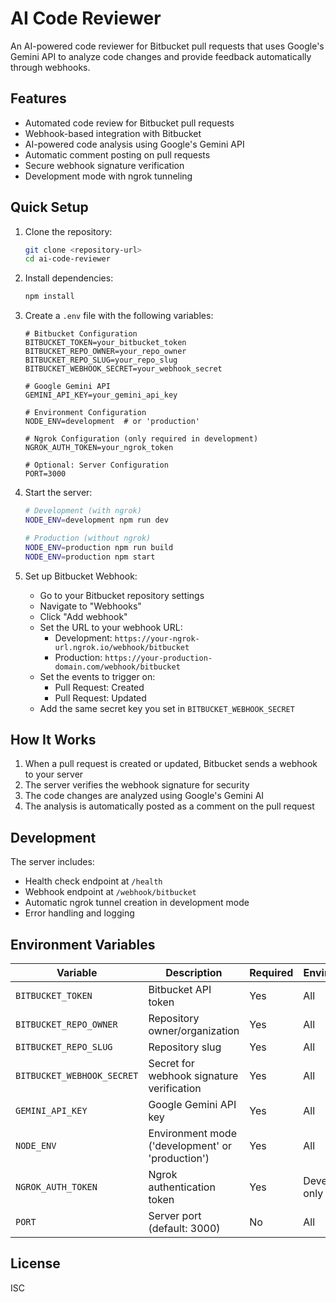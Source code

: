 # AI Code Reviewer

An AI-powered code reviewer for Bitbucket pull requests that uses Google's Gemini API to analyze code changes and provide feedback automatically through webhooks.

## Features

- Automated code review for Bitbucket pull requests
- Webhook-based integration with Bitbucket
- AI-powered code analysis using Google's Gemini API
- Automatic comment posting on pull requests
- Secure webhook signature verification
- Development mode with ngrok tunneling

## Quick Setup

1. Clone the repository:
   ```bash
   git clone <repository-url>
   cd ai-code-reviewer
   ```

2. Install dependencies:
   ```bash
   npm install
   ```

3. Create a `.env` file with the following variables:
   ```env
   # Bitbucket Configuration
   BITBUCKET_TOKEN=your_bitbucket_token
   BITBUCKET_REPO_OWNER=your_repo_owner
   BITBUCKET_REPO_SLUG=your_repo_slug
   BITBUCKET_WEBHOOK_SECRET=your_webhook_secret

   # Google Gemini API
   GEMINI_API_KEY=your_gemini_api_key

   # Environment Configuration
   NODE_ENV=development  # or 'production'

   # Ngrok Configuration (only required in development)
   NGROK_AUTH_TOKEN=your_ngrok_token

   # Optional: Server Configuration
   PORT=3000
   ```

4. Start the server:
   ```bash
   # Development (with ngrok)
   NODE_ENV=development npm run dev

   # Production (without ngrok)
   NODE_ENV=production npm run build
   NODE_ENV=production npm start
   ```

5. Set up Bitbucket Webhook:
   - Go to your Bitbucket repository settings
   - Navigate to "Webhooks"
   - Click "Add webhook"
   - Set the URL to your webhook URL:
     - Development: `https://your-ngrok-url.ngrok.io/webhook/bitbucket`
     - Production: `https://your-production-domain.com/webhook/bitbucket`
   - Set the events to trigger on:
     - Pull Request: Created
     - Pull Request: Updated
   - Add the same secret key you set in `BITBUCKET_WEBHOOK_SECRET`

## How It Works

1. When a pull request is created or updated, Bitbucket sends a webhook to your server
2. The server verifies the webhook signature for security
3. The code changes are analyzed using Google's Gemini AI
4. The analysis is automatically posted as a comment on the pull request

## Development

The server includes:
- Health check endpoint at `/health`
- Webhook endpoint at `/webhook/bitbucket`
- Automatic ngrok tunnel creation in development mode
- Error handling and logging

## Environment Variables

| Variable | Description | Required | Environment |
|----------|-------------|----------|-------------|
| `BITBUCKET_TOKEN` | Bitbucket API token | Yes | All |
| `BITBUCKET_REPO_OWNER` | Repository owner/organization | Yes | All |
| `BITBUCKET_REPO_SLUG` | Repository slug | Yes | All |
| `BITBUCKET_WEBHOOK_SECRET` | Secret for webhook signature verification | Yes | All |
| `GEMINI_API_KEY` | Google Gemini API key | Yes | All |
| `NODE_ENV` | Environment mode ('development' or 'production') | Yes | All |
| `NGROK_AUTH_TOKEN` | Ngrok authentication token | Yes | Development only |
| `PORT` | Server port (default: 3000) | No | All |

## License

ISC 